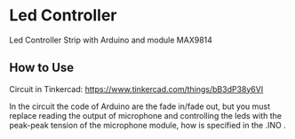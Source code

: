 # Led Controller

Led Controller Strip with Arduino and module MAX9814

## How to Use

Circuit in Tinkercad: https://www.tinkercad.com/things/bB3dP38y6VI

In the circuit the code of Arduino are the fade in/fade out, but you must replace reading the output of microphone and controlling the leds with the peak-peak tension of the microphone module, how is specified in the .INO .